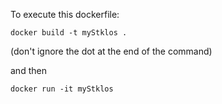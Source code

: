 To execute this dockerfile:
```
docker build -t myStklos .
```
(don't ignore the dot at the end of the command)

and then
```
docker run -it myStklos
```
